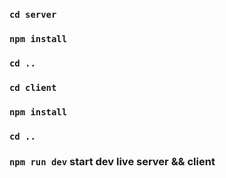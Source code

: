 ### `cd server` 
### `npm install`
### `cd ..` 
### `cd client`
### `npm install`
### `cd ..` 
### `npm run dev` start dev live server && client